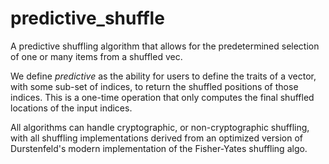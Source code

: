 # predictive_shuffle
A predictive shuffling algorithm that allows for the predetermined selection of one or many items from a shuffled vec.

We define *predictive* as the ability for users to define the traits of a vector, with some sub-set of indices, to return the shuffled positions of those indices. This is a one-time operation that only computes the final shuffled locations of the input indices.

All algorithms can handle cryptographic, or non-cryptographic shuffling, with all shuffling implementations derived from an optimized version of Durstenfeld's modern implementation of the Fisher-Yates shuffling algo.
